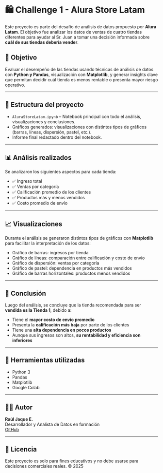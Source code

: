 # 🛍️ Challenge 1 - Alura Store Latam

Este proyecto es parte del desafío de análisis de datos propuesto por **Alura Latam**. El objetivo fue analizar los datos de ventas de cuatro tiendas diferentes para ayudar al Sr. Juan a tomar una decisión informada sobre **cuál de sus tiendas debería vender**.

## 📌 Objetivo

Evaluar el desempeño de las tiendas usando técnicas de análisis de datos con **Python y Pandas**, visualización con **Matplotlib**, y generar insights clave que permitan decidir cuál tienda es menos rentable o presenta mayor riesgo operativo.

---

## 📂 Estructura del proyecto

- `AluraStoreLatam.ipynb` – Notebook principal con todo el análisis, visualizaciones y conclusiones.
- Gráficos generados: visualizaciones con distintos tipos de gráficos (barras, líneas, dispersión, pastel, etc.).
- Informe final redactado dentro del notebook.

---

## 📊 Análisis realizados

Se analizaron los siguientes aspectos para cada tienda:

- ✅ Ingreso total
- ✅ Ventas por categoría
- ✅ Calificación promedio de los clientes
- ✅ Productos más y menos vendidos
- ✅ Costo promedio de envío

---

## 📈 Visualizaciones

Durante el análisis se generaron distintos tipos de gráficos con **Matplotlib** para facilitar la interpretación de los datos:

- Gráfico de barras: ingresos por tienda
- Gráfico de líneas: comparación entre calificación y costo de envío
- Gráfico de dispersión: ventas por categoría
- Gráfico de pastel: dependencia en productos más vendidos
- Gráfico de barras horizontales: productos menos vendidos


---

## 📌 Conclusión

Luego del análisis, se concluye que la tienda recomendada para ser **vendida es la Tienda 1**, debido a:

- Tiene el **mayor costo de envío promedio**
- Presenta la **calificación más baja** por parte de los clientes
- Tiene una **alta dependencia en pocos productos**
- Aunque sus ingresos son altos, **su rentabilidad y eficiencia son inferiores**

---

## 🧰 Herramientas utilizadas

- Python 3
- Pandas
- Matplotlib
- Google Colab

---

## 🧑‍💻 Autor

**Raúl Jaque E.**  
Desarrollador y Analista de Datos en formación  
[GitHub](https://github.com/RJaqE)

---

## 📄 Licencia

Este proyecto es solo para fines educativos y no debe usarse para decisiones comerciales reales. © 2025
